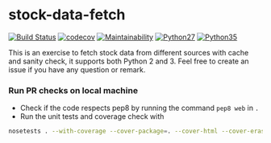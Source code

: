 # stock-data-fetch

[![Build Status](https://travis-ci.org/jdborowy/stock-data-fetch.svg?branch=master)](https://travis-ci.org/jdborowy/stock-data-fetch)
[![codecov](https://codecov.io/gh/jdborowy/stock-data-fetch/branch/master/graph/badge.svg)](https://codecov.io/gh/jdborowy/stock-data-fetch)
[![Maintainability](https://api.codeclimate.com/v1/badges/20c53f8fe1c6191e1a57/maintainability)](https://codeclimate.com/github/jdborowy/stock-data-fetch/maintainability)
[![Python27](https://img.shields.io/badge/python-2.7-blue.svg)](https://travis-ci.org/fcalice/stock-data-fetch)
[![Python35](https://img.shields.io/badge/python-3.5-blue.svg)](https://travis-ci.org/fcalice/stock-data-fetch)

This is an exercise to fetch stock data from different sources with cache and sanity check,
it supports both Python 2 and 3. Feel free to create an issue if you have any question or remark.

### Run PR checks on local machine
- Check if the code respects pep8 by running the command `pep8 web` in `.`
- Run the unit tests and coverage check with
```bash
nosetests . --with-coverage --cover-package=. --cover-html --cover-erase
```
